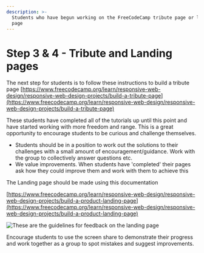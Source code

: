 ```yaml
---
description: >-
  Students who have begun working on the FreeCodeCamp tribute page or landing
  page
---
```


# Step 3 & 4 - Tribute and Landing pages

The next step for students is to follow these instructions to build a tribute page [https://www.freecodecamp.org/learn/responsive-web-design/responsive-web-design-projects/build-a-tribute-page](https://www.freecodecamp.org/learn/responsive-web-design/responsive-web-design-projects/build-a-tribute-page) 

These students have completed all of the tutorials up until this point and have started working with more freedom and range. This is a great opportunity to encourage students to be curious and challenge themselves.

* Students should be in a position to work out the solutions to their challenges with a small amount of encouragement/guidance. Work with the group to collectively answer questions etc. 
* We value improvements. When students have 'completed' their pages ask how they could improve them and work with them to achieve this

The Landing page should be made using this documentation

[https://www.freecodecamp.org/learn/responsive-web-design/responsive-web-design-projects/build-a-product-landing-page](https://www.freecodecamp.org/learn/responsive-web-design/responsive-web-design-projects/build-a-product-landing-page)

![These are the guidelines for feedback on the landing page](../../.gitbook/assets/image%20%282%29.png)

Encourage students to use the screen share to demonstrate their progress and work together as a group to spot mistakes and suggest improvements.

